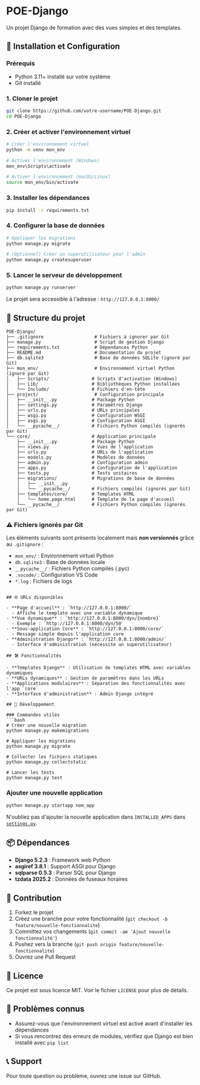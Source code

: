 # POE-Django

Un projet Django de formation avec des vues simples et des templates.

## 🚀 Installation et Configuration

### Prérequis
- Python 3.11+ installé sur votre système
- Git installé

### 1. Cloner le projet
```bash
git clone https://github.com/votre-username/POE-Django.git
cd POE-Django
```

### 2. Créer et activer l'environnement virtuel
```bash
# Créer l'environnement virtuel
python -m venv mon_env

# Activer l'environnement (Windows)
mon_env\Scripts\activate

# Activer l'environnement (macOS/Linux)
source mon_env/bin/activate
```

### 3. Installer les dépendances
```bash
pip install -r requirements.txt
```

### 4. Configurer la base de données
```bash
# Appliquer les migrations
python manage.py migrate

# (Optionnel) Créer un superutilisateur pour l'admin
python manage.py createsuperuser
```

### 5. Lancer le serveur de développement
```bash
python manage.py runserver
```

Le projet sera accessible à l'adresse : `http://127.0.0.1:8000/`

## 📁 Structure du projet

```
POE-Django/
├── .gitignore                   # Fichiers à ignorer par Git
├── manage.py                    # Script de gestion Django
├── requirements.txt             # Dépendances Python
├── README.md                    # Documentation du projet
├── db.sqlite3                   # Base de données SQLite (ignoré par Git)
├── mon_env/                     # Environnement virtuel Python (ignoré par Git)
│   ├── Scripts/                # Scripts d'activation (Windows)
│   ├── Lib/                    # Bibliothèques Python installées
│   └── Include/                # Fichiers d'en-tête
├── project/                     # Configuration principale
│   ├── __init__.py             # Package Python
│   ├── settings.py             # Paramètres Django
│   ├── urls.py                 # URLs principales
│   ├── wsgi.py                 # Configuration WSGI
│   ├── asgi.py                 # Configuration ASGI
│   └── __pycache__/            # Fichiers Python compilés (ignorés par Git)
└── core/                       # Application principale
    ├── __init__.py             # Package Python
    ├── views.py                # Vues de l'application
    ├── urls.py                 # URLs de l'application
    ├── models.py               # Modèles de données
    ├── admin.py                # Configuration admin
    ├── apps.py                 # Configuration de l'application
    ├── tests.py                # Tests unitaires
    ├── migrations/             # Migrations de base de données
    │   ├── __init__.py
    │   └── __pycache__/        # Fichiers compilés (ignorés par Git)
    ├── templates/core/         # Templates HTML
    │   └── home.page.html      # Template de la page d'accueil
    └── __pycache__/            # Fichiers Python compilés (ignorés par Git)
```

### ⚠️ Fichiers ignorés par Git

Les éléments suivants sont présents localement mais **non versionnés** grâce au `.gitignore` :

- `mon_env/` : Environnement virtuel Python
- `db.sqlite3` : Base de données locale
- `__pycache__/` : Fichiers Python compilés (.pyc)
- `.vscode/` : Configuration VS Code
- `*.log` : Fichiers de logs
```

## 🌐 URLs disponibles

- **Page d'accueil** : `http://127.0.0.1:8000/`
  - Affiche le template avec une variable dynamique
- **Vue dynamique** : `http://127.0.0.1:8000/dyn/{nombre}`
  - Exemple : `http://127.0.0.1:8000/dyn/50`
- **Sous-application Core** : `http://127.0.0.1:8000/core/`
  - Message simple depuis l'application core
- **Administration Django** : `http://127.0.0.1:8000/admin/`
  - Interface d'administration (nécessite un superutilisateur)

## 🛠️ Fonctionnalités

- **Templates Django** : Utilisation de templates HTML avec variables dynamiques
- **URLs dynamiques** : Gestion de paramètres dans les URLs
- **Applications modulaires** : Séparation des fonctionnalités avec l'app `core`
- **Interface d'administration** : Admin Django intégré

## 🔧 Développement

### Commandes utiles
```bash
# Créer une nouvelle migration
python manage.py makemigrations

# Appliquer les migrations
python manage.py migrate

# Collecter les fichiers statiques
python manage.py collectstatic

# Lancer les tests
python manage.py test
```

### Ajouter une nouvelle application
```bash
python manage.py startapp nom_app
```

N'oubliez pas d'ajouter la nouvelle application dans `INSTALLED_APPS` dans [`settings.py`](project/settings.py).

## 📦 Dépendances

- **Django 5.2.3** : Framework web Python
- **asgiref 3.8.1** : Support ASGI pour Django
- **sqlparse 0.5.3** : Parser SQL pour Django
- **tzdata 2025.2** : Données de fuseaux horaires

## 🤝 Contribution

1. Forkez le projet
2. Créez une branche pour votre fonctionnalité (`git checkout -b feature/nouvelle-fonctionnalite`)
3. Committez vos changements (`git commit -am 'Ajout nouvelle fonctionnalité'`)
4. Pushez vers la branche (`git push origin feature/nouvelle-fonctionnalite`)
5. Ouvrez une Pull Request

## 📄 Licence

Ce projet est sous licence MIT. Voir le fichier `LICENSE` pour plus de détails.

## 🐛 Problèmes connus

- Assurez-vous que l'environnement virtuel est activé avant d'installer les dépendances
- Si vous rencontrez des erreurs de modules, vérifiez que Django est bien installé avec `pip list`

## 📞 Support

Pour toute question ou problème, ouvrez une issue sur GitHub.
